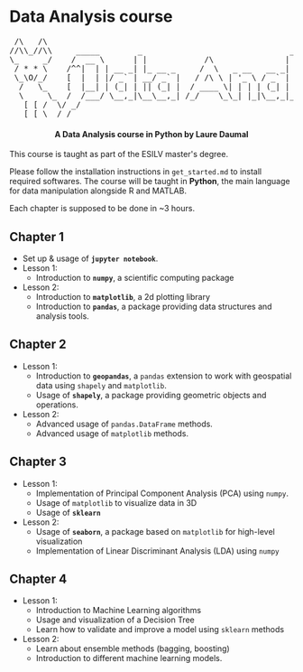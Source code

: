 # Data Analysis course


<pre>
 /\   /\
//\\_//\\     _____        _                               _           _
\_     _/    /  __ \      | |            /\               | |         (_)
 / * * \    /^^|  | | __ _| |_ __ _     /  \   _ __   __ _| |_   _ ___ _ ___
 \_\O/_/    [  |  | |/ _` | __/ _` |   / /\ \ | '_ \ / _` | | | | / __| / __|
  /   \_    [  |__| | (_| | || (_| |  / ____ \| | | | (_| | | |_| \__ \ \__ \
  \     \_  /  /___/ \__,_|\__\__,_| /_/    \_\_| |_|\__,_|_|\__, |___/_|___/
   [ [ /  \/ _/                                                __/ |
  _[ [ \  /_/                                                 |___/
</pre>
 

<h4 align="center">A Data Analysis course in Python by Laure Daumal</h4>

This course is taught as part of the ESILV master's degree.

Please follow the installation instructions in `get_started.md` to install
required softwares. The course will be taught in **Python**, the main language 
for data manipulation alongside R and MATLAB.

Each chapter is supposed to be done in ~3 hours.

## Chapter 1
* Set up & usage of **`jupyter notebook`**.
* Lesson 1: 
    - Introduction to **`numpy`**, a scientific computing package
* Lesson 2: 
    - Introduction to **`matplotlib`**, a 2d plotting library  
    - Introduction to **`pandas`**, a package providing data structures and
    analysis tools. 

## Chapter 2
* Lesson 1: 
    - Introduction to **`geopandas`**, a `pandas` extension to work with geospatial
    data 
    using `shapely` and `matplotlib`.
    - Usage of **`shapely`**, a package providing geometric objects and operations.
* Lesson 2:
    - Advanced usage of `pandas.DataFrame` methods.
    - Advanced usage of `matplotlib` methods.

## Chapter 3
* Lesson 1:
    - Implementation of Principal Component Analysis (PCA) using `numpy`.
    - Usage of `matplotlib` to visualize data in 3D
    - Usage of **`sklearn`**
* Lesson 2:
    - Usage of **`seaborn`**, a package based on `matplotlib` for high-level
    visualization
    - Implementation of Linear Discriminant Analysis (LDA) using `numpy`

## Chapter 4
* Lesson 1:
    - Introduction to Machine Learning algorithms
    - Usage and visualization of a Decision Tree
    - Learn how to validate and improve a model using `sklearn` methods
* Lesson 2:
    - Learn about ensemble methods (bagging, boosting)
    - Introduction to different machine learning models.
